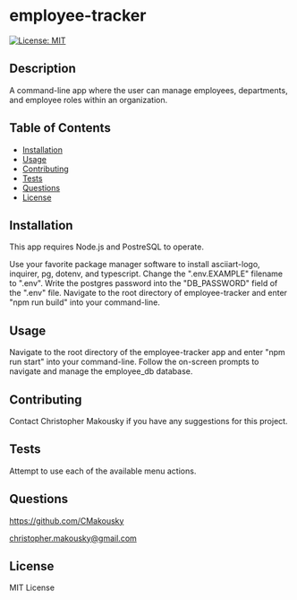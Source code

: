 # employee-tracker
[![License: MIT](https://img.shields.io/badge/License-MIT-yellow.svg)](https://opensource.org/licenses/MIT)

## Description

A command-line app where the user can manage employees, departments, and employee roles within an organization.

## Table of Contents

- [Installation](#installation)
- [Usage](#usage)
- [Contributing](#contributing)
- [Tests](#tests)
- [Questions](#questions)
- [License](#license)

## Installation

This app requires Node.js and PostreSQL to operate.

Use your favorite package manager software to install asciiart-logo, inquirer, pg, dotenv, and typescript. Change the ".env.EXAMPLE" filename to ".env". Write the postgres password into the "DB_PASSWORD" field of the ".env" file. Navigate to the root directory of employee-tracker and enter "npm run build" into your command-line.

## Usage

Navigate to the root directory of the employee-tracker app and enter "npm run start" into your command-line. Follow the on-screen prompts to navigate and manage the employee_db database.

## Contributing

Contact Christopher Makousky if you have any suggestions for this project.

## Tests

Attempt to use each of the available menu actions.

## Questions

https://github.com/CMakousky

christopher.makousky@gmail.com

## License

MIT License